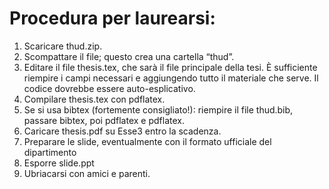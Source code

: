 # Procedura per laurearsi:

1. Scaricare thud.zip.
2. Scompattare il file; questo crea una cartella “thud”.
3. Editare il file thesis.tex, che sarà il file principale della tesi. È sufficiente riempire i campi necessari e aggiungendo tutto il materiale che serve. Il codice dovrebbe essere auto-esplicativo.
4. Compilare thesis.tex con pdflatex.
5. Se si usa bibtex (fortemente consigliato!): riempire il file thud.bib, passare bibtex, poi pdflatex e pdflatex.
6. Caricare thesis.pdf su Esse3 entro la scadenza.
7. Preparare le slide, eventualmente con il formato ufficiale del dipartimento
8. Esporre slide.ppt
9. Ubriacarsi con amici e parenti.
